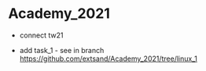 # Academy_2021
- connect tw21

- add task_1 - see in branch https://github.com/extsand/Academy_2021/tree/linux_1
